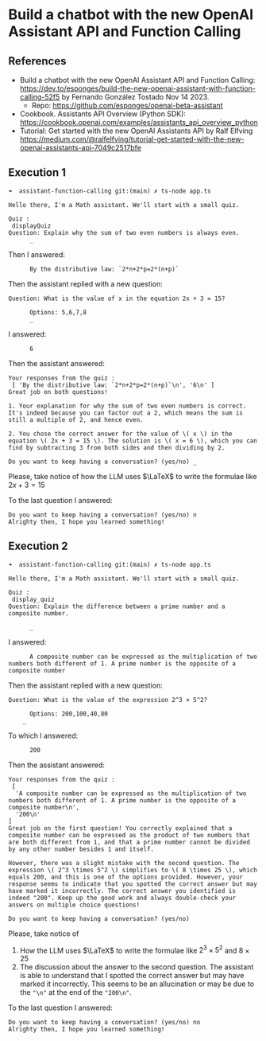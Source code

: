 # Build a chatbot with the new OpenAI Assistant API and Function Calling

## References

* Build a chatbot with the new OpenAI Assistant API and Function Calling: <https://dev.to/esponges/build-the-new-openai-assistant-with-function-calling-52f5> by Fernando González Tostado Nov 14 2023.
  * Repo: <https://github.com/esponges/openai-beta-assistant>
* Cookbook. Assistants API Overview (Python SDK): <https://cookbook.openai.com/examples/assistants_api_overview_python>
* Tutorial: Get started with the new OpenAI Assistants API by Ralf Elfving <https://medium.com/@ralfelfving/tutorial-get-started-with-the-new-openai-assistants-api-7049c2517bfe>

## Execution 1

```
➜  assistant-function-calling git:(main) ✗ ts-node app.ts

Hello there, I'm a Math assistant. We'll start with a small quiz.

Quiz :
 displayQuiz
Question: Explain why the sum of two even numbers is always even.
      _
```

Then I answered:

```
      By the distributive law: `2*n+2*p=2*(n+p)`
```

Then the assistant replied with a new question:
    
```
Question: What is the value of x in the equation 2x + 3 = 15?

      Options: 5,6,7,8
      _
```
I answered:

```
      6
```
    
Then the assistant answered:
        
```
Your responses from the quiz :
 [ 'By the distributive law: `2*n+2*p=2*(n+p)`\n', '6\n' ]
Great job on both questions!

1. Your explanation for why the sum of two even numbers is correct. It's indeed because you can factor out a 2, which means the sum is still a multiple of 2, and hence even.

2. You chose the correct answer for the value of \( x \) in the equation \( 2x + 3 = 15 \). The solution is \( x = 6 \), which you can find by subtracting 3 from both sides and then dividing by 2. 

Do you want to keep having a conversation? (yes/no) _
```

Please, take notice of how the LLM uses  $\LaTeX$ to write the formulae like $2x + 3 = 15$

To the last question I answered:

```
Do you want to keep having a conversation? (yes/no) n
Alrighty then, I hope you learned something!
```

## Execution 2

```
➜  assistant-function-calling git:(main) ✗ ts-node app.ts

Hello there, I'm a Math assistant. We'll start with a small quiz.

Quiz :
 display_quiz
Question: Explain the difference between a prime number and a composite number.

      _
```

I answered:

```
      A composite number can be expressed as the multiplication of two numbers both different of 1. A prime number is the opposite of a composite number
```

Then the assistant replied with a new question:

```
Question: What is the value of the expression 2^3 × 5^2?

      Options: 200,100,40,80
    _
```
To which I answered:

```
      200
```
    
Then the assistant answered:
    
```
Your responses from the quiz :
 [
  'A composite number can be expressed as the multiplication of two numbers both different of 1. A prime number is the opposite of a composite number\n',
  '200\n'
]
Great job on the first question! You correctly explained that a composite number can be expressed as the product of two numbers that are both different from 1, and that a prime number cannot be divided by any other number besides 1 and itself.

However, there was a slight mistake with the second question. The expression \( 2^3 \times 5^2 \) simplifies to \( 8 \times 25 \), which equals 200, and this is one of the options provided. However, your response seems to indicate that you spotted the correct answer but may have marked it incorrectly. The correct answer you identified is indeed "200". Keep up the good work and always double-check your answers on multiple choice questions! 

Do you want to keep having a conversation? (yes/no) 
```
Please, take notice of
1. How the LLM uses  $\LaTeX$ to write the formulae like $2^3 \times 5^2$ and $8 \times 25$
2. The discussion about the answer to the second question. The assistant is able to understand that I spotted the correct answer but may have marked it incorrectly. This seems to be an allucination or may be due to the `"\n"` at the end of the `"200\n"`.


To the last question I answered:

```
Do you want to keep having a conversation? (yes/no) no
Alrighty then, I hope you learned something!
```